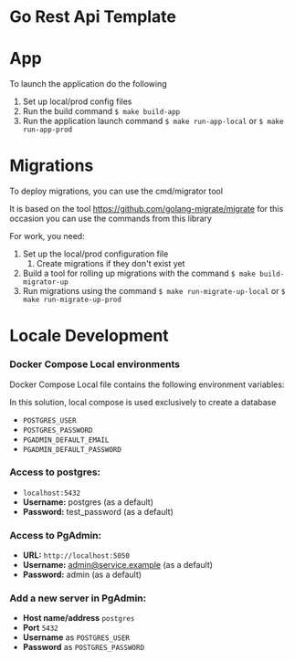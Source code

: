 # Go Rest Api Template

# App
To launch the application do the following

1. Set up local/prod config files
2. Run the build command ```$ make build-app```
3. Run the application launch command ```$ make run-app-local``` or ```$ make run-app-prod```

# Migrations
To deploy migrations, you can use the cmd/migrator tool

It is based on the tool https://github.com/golang-migrate/migrate for this occasion you can use the commands from this library

For work, you need:
1. Set up the local/prod configuration file
    1. Create migrations if they don't exist yet
2. Build a tool for rolling up migrations with the command ```$ make build-migrator-up```
3. Run migrations using the command ```$ make run-migrate-up-local``` or ```$ make run-migrate-up-prod```

# Locale Development

### Docker Compose Local environments
Docker Compose Local file contains the following environment variables:

In this solution, local compose is used exclusively to create a database

* `POSTGRES_USER`
* `POSTGRES_PASSWORD`
* `PGADMIN_DEFAULT_EMAIL`
* `PGADMIN_DEFAULT_PASSWORD`

### Access to postgres:
* `localhost:5432`
* **Username:** postgres (as a default)
* **Password:** test_password (as a default)

### Access to PgAdmin:
* **URL:** `http://localhost:5050`
* **Username:** admin@service.example (as a default)
* **Password:** admin (as a default)

### Add a new server in PgAdmin:
* **Host name/address** `postgres`
* **Port** `5432`
* **Username** as `POSTGRES_USER`
* **Password** as `POSTGRES_PASSWORD`